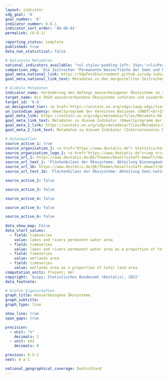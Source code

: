 ```yaml
---
layout: indicator    
sdg_goal: '6'    
goal_number: '6'    
indicator_number: 6.6.1    
indicator_sort_order: '06-06-01'    
permalink: /6-6-1/    

reporting_status: complete    
published: true    
data_non_statistical: false    

# Nationale Metadaten    
national_indicators_available: "<ul style='padding-left: 25px;'><li>Permanente Wasserfläche der Seen und Flüsse</li> <li> Permanente Wasserfläche der Seen und Flüsse im Verhältnis zur gesamten Landfläche</li> <li> Feuchtgebiete</li> <li> Feuchtgebiete im Verhältnis zur gesamten Landfläche</li> <li> Veränderung der permanenten Wasserfläche von Seen und Flüssen (verglichen mit 2015)</li></ul>"    
comparison_sdg: 'Die Zeitreihen "Permanente Wasserfläche der Seen und Flüsse", "Permanente Wasserfläche der Seen und Flüsse im Verhältnis zur gesamten Landfläche", "Feuchtgebiete" und "Feuchtgebiete im Verhältnis zur gesamten Landfläche" entsprechen den globalen Metadaten. Die Zeitreihe "Veränderung der permanenten Wasserfläche von Seen und Flüssen (verglichen mit 2015)" bietet zusätzliche Informationen.'    
goal_meta_national_link: https://SdgTestEnvironment.github.io/sdg-indicators/public/Meta/6.6.1.pdf
goal_meta_national_link_text: Metadaten zu den dargestellten Zeitreihen    

# Globale Metadaten    
indicator_name: Veränderung des Umfangs wasserbezogener Ökosysteme im Zeitverlauf    
target_name: Bis 2020 wasserverbundene Ökosysteme schützen und wiederherstellen, darunter Berge, Wälder, Feuchtgebiete, Flüsse, Grundwasserleiter und Seen    
target_id: '6.6'    
un_designated_tier: <a href='https://unstats.un.org/sdgs/iaeg-sdgs/tier-classification/' title='Klicken Sie hier um weitere Informationen zur UN-Tier-Klassifikation zu erhalten.'  target='_blank'>Tier I</a>    
un_custodian_agency: Umweltprogramm der Vereinten Nationen (UNEP)<br>Internationales Ramsar-Sekretariat    
goal_meta_link: https://unstats.un.org/sdgs/metadata/files/Metadata-06-06-01a.pdf    
goal_meta_link_text: Metadaten zu diesem Indikator (Umweltprogramm der Vereinten Nationen)
goal_meta_2_link: https://unstats.un.org/sdgs/metadata/files/Metadata-06-06-01b.pdf
goal_meta_2_link_text: Metadaten zu diesem Indikator (Internationales Ramsar-Sekretariat)        

# Datenquellen
source_active_1: true
source_organisation_1: <a href="https://www.destatis.de"> Statistisches Bundesamt (Destatis) </a>
source_organisation_logo_1: <a href="https://www.destatis.de"><img src="https://g205sdgs.github.io/sdg-indicators/public/OrgImgDe/destatis.png" alt="Logo destatis" style="height:60px; width:148px"/></a>
source_url_1: https://www.destatis.de/DE/Themen/Gesellschaft-Umwelt/Umwelt/UGR/oekosystemgesamtrechnungen/Tabellen/b01-binnengewaesser.html
source_url_text_1: 'Flächenbilanz der Ökosysteme: Abteilung Binnengewässer'
source_url_1b: https://www.destatis.de/DE/Themen/Gesellschaft-Umwelt/Umwelt/UGR/oekosystemgesamtrechnungen/Tabellen/a04-offenland.html
source_url_text_1b: 'Flächenbilanz der Ökosysteme: Abteilung Semi-natürliches Offenland'

source_active_2: false

source_active_3: false

source_active_4: false

source_active_5: false

source_active_6: false
    
data_show_map: False    
data_start_values: 
  - field: timeseries
    value: lakes and rivers permanent water area
  - field: timeseries
    value: lakes and rivers permanent water area as a proportion of total land area
  - field: timeseries
    value: wetlands area
  - field: timeseries
    value: wetlands area as a proportion of total land area    
computation_units: Prozent; km²    
copyright: '&copy; Statistisches Bundesamt (Destatis), 2022'    
data_footnote:     

# Grafik Eigenschaften    
graph_title: Wasserbezogene Ökosysteme
graph_subtitle:     
graph_type: line    

show_line: true
span_gaps: true

precision:
  - unit: "%"
    decimals: 2
  - unit: km2
    decimals: 0    

previous: 6-5-2    
next: 6-a-1    

national_geographical_coverage: Deutschland    
---
```


<span></span>